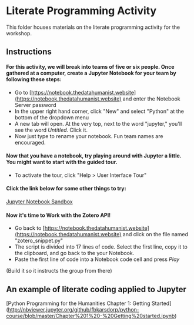 # Literate Programming Activity

This folder houses materials on the literate programming activity for the workshop.

## Instructions
#### For this activity, we will break into teams of five or six people. Once gathered at a computer, create a Jupyter Notebook for your team by following these steps:

* Go to [https://notebook.thedatahumanist.website](https://notebook.thedatahumanist.website) and enter the Notebook Server password
* In the upper right hand corner, click "New" and select "Python" at the bottom of the dropdown menu
* A new tab will open. At the very top, next to the word "jupyter," you'll see the word <em>Untitled</em>. Click it.
* Now just type to rename your notebook. Fun team names are encouraged.  

#### Now that you have a notebook, try playing around with Jupyter a little. You might want to start with the guided tour.

* To activate the tour, click "Help > User Interface Tour"

#### Click the link below for some other things to try:

[Jupyter Notebook Sandbox](sandbox.md)

#### Now it's time to Work with the Zotero API!

* Go back to [https://notebook.thedatahumanist.website](https://notebook.thedatahumanist.website) and click on the file named "zotero_snippet.py"
* The script is divided into 17 lines of code. Select the first line, copy it to the clipboard, and go back to the your Notebook. 
* Paste the first line of code into a Notebook code cell and press <em>Play</em>

(Build it so it instructs the group from there)

## An example of literate coding applied to Jupyter
[Python Programming for the Humanities Chapter 1: Getting Started] (http://nbviewer.jupyter.org/github/fbkarsdorp/python-course/blob/master/Chapter%201%20-%20Getting%20started.ipynb)
